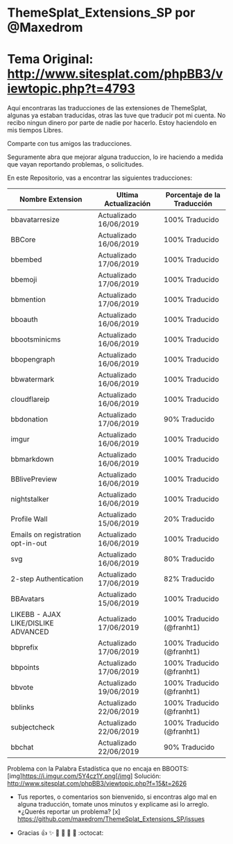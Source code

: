 # ThemeSplat_Extensions_SP por @Maxedrom
# Tema Original: http://www.sitesplat.com/phpBB3/viewtopic.php?t=4793
Aquí encontraras las traducciones de las extensiones de ThemeSplat, algunas ya estaban traducidas, otras las tuve que traducir pot mi cuenta.
No recibo ningun dinero por parte de nadie por hacerlo. Estoy haciendolo en mis tiempos Libres.

Comparte con tus amigos las traducciones.

Seguramente abra que mejorar alguna traduccion, lo ire haciendo a medida que vayan reportando problemas, o solicitudes.

En este Repositorio, vas a encontrar las siguientes traducciones:


Nombre Extension | Ultima Actualización | Porcentaje de la Traducción
-----------------|----------------------|-----------------------------
bbavatarresize | Actualizado 16/06/2019 | 100% Traducido
BBCore | Actualizado 16/06/2019 | 100% Traducido
bbembed | Actualizado 17/06/2019 | 100% Traducido
bbemoji | Actualizado 17/06/2019 | 100% Traducido
bbmention | Actualizado 17/06/2019 | 100% Traducido
bboauth | Actualizado 16/06/2019 | 100% Traducido
bbootsminicms | Actualizado 16/06/2019 | 100% Traducido
bbopengraph | Actualizado 16/06/2019 | 100% Traducido
bbwatermark | Actualizado 16/06/2019 | 100% Traducido
cloudflareip | Actualizado 16/06/2019 | 100% Traducido
bbdonation | Actualizado 17/06/2019 | 90% Traducido
imgur | Actualizado 16/06/2019 | 100% Traducido
bbmarkdown | Actualizado 16/06/2019 | 100% Traducido
BBlivePreview | Actualizado 16/06/2019 | 100% Traducido
nightstalker | Actualizado 16/06/2019 | 100% Traducido
Profile Wall | Actualizado 15/06/2019 | 20% Traducido
Emails on registration opt-in-out | Actualizado 16/06/2019 | 100% Traducido
svg | Actualizado 16/06/2019 | 80% Traducido
2-step Authentication | Actualizado 17/06/2019 | 82% Traducido
BBAvatars | Actualizado 15/06/2019 | 100% Traducido
LIKEBB - AJAX LIKE/DISLIKE ADVANCED | Actualizado 17/06/2019 | 100% Traducido (@franht1)
bbprefix | Actualizado 17/06/2019 | 100% Traducido (@franht1)
bbpoints | Actualizado 17/06/2019 | 100% Traducido (@franht1)
bbvote | Actualizado 19/06/2019 | 100% Traducido (@franht1)
bblinks | Actualizado 22/06/2019 | 100% Traducido (@franht1)
subjectcheck | Actualizado 22/06/2019 | 100% Traducido (@franht1)
bbchat | Actualizado 22/06/2019 | 90% Traducido 

Problema con la Palabra Estadística que no encaja en BBOOTS:
[img]https://i.imgur.com/5Y4cz1Y.png[/img]
Solución: http://www.sitesplat.com/phpBB3/viewtopic.php?f=15&t=2626



* Tus reportes, o comentarios son bienvenido, si encontras algo mal en alguna traducción, tomate unos minutos y explicame asi lo arreglo.
*¿Querés reportar un problema? [x] https://github.com/maxedrom/ThemeSplat_Extensions_SP/issues


* Gracias 
:+1: :sparkles: :camel: :tada:
:rocket: :metal: :octocat: 

